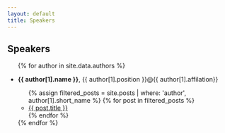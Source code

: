 ```yaml
---
layout: default
title: Speakers
---
```


<div class="row">
  <div id="myArticle" class="col-sm-9">
    <div class="post-area post">
      <article>
        <h1>Speakers</h1>
			<ul>
			  {% for author in site.data.authors %}
			    <li>
			      <p><h4 style="display:inline">{{ author[1].name }}</h4>, {{ author[1].position }}@{{ author[1].affilation}}</p>
			      <ul>
					  {% assign filtered_posts = site.posts | where: 'author', author[1].short_name %}
					  {% for post in filtered_posts %}
					    <li><a href="{{ post.url }}">{{ post.title }}</a></li>
					  {% endfor %}
				</ul>
			    </li>
			  {% endfor %}
			</ul>
      </article>
    </div>
  </div>
</div>

<!-- {% for post in filtered_posts %}
					    <li><a href="{{ post.url }}">{{ post.title }}</a></li>
					  {% endfor %} -->